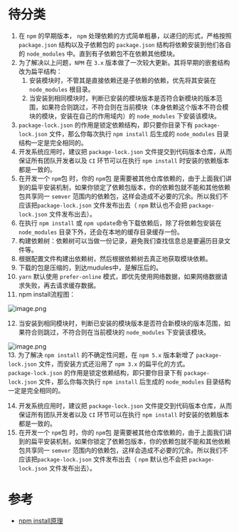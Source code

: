 <a name="i1QPk"></a>
# 待分类
1. 在 `npm` 的早期版本， `npm` 处理依赖的方式简单粗暴，以递归的形式，严格按照 `package.json` 结构以及子依赖包的 `package.json` 结构将依赖安装到他们各自的 `node_modules` 中。直到有子依赖包不在依赖其他模块。
1. 为了解决以上问题，`NPM` 在 `3.x` 版本做了一次较大更新。其将早期的嵌套结构改为扁平结构：
   1. 安装模块时，不管其是直接依赖还是子依赖的依赖，优先将其安装在 `node_modules` 根目录。
   1. 当安装到相同模块时，判断已安装的模块版本是否符合新模块的版本范围，如果符合则跳过，不符合则在当前模块（本身依赖这个版本不符合模块的模块，安装在自己的作用域内）的 `node_modules` 下安装该模块。
3. `package-lock.json` 的作用是锁定依赖结构，即只要你目录下有 `package-lock.json` 文件，那么你每次执行 `npm install` 后生成的 `node_modules` 目录结构一定是完全相同的。
3. 开发系统应用时，建议把 `package-lock.json` 文件提交到代码版本仓库，从而保证所有团队开发者以及 `CI` 环节可以在执行 `npm install` 时安装的依赖版本都是一致的。
3. 在开发一个 `npm`包 时，你的 `npm`包 是需要被其他仓库依赖的，由于上面我们讲到的扁平安装机制，如果你锁定了依赖包版本，你的依赖包就不能和其他依赖包共享同一 `semver` 范围内的依赖包，这样会造成不必要的冗余。所以我们不应该把`package-lock.json` 文件发布出去（ `npm` 默认也不会把 `package-lock.json` 文件发布出去）。
3. 在执行 `npm install` 或 `npm update`命令下载依赖后，除了将依赖包安装在`node_modules` 目录下外，还会在本地的缓存目录缓存一份。
3. 构建依赖树：依赖树可以当做一份记录，避免我们查找信息总是要遍历目录文件等。
3. 根据配置文件构建出依赖树，然后根据依赖树去真正地获取模块依赖。
3. 下载的包是压缩的，到达mudules中，是解压后的。
3. `yarn` 默认使用 `prefer-online` 模式，即优先使用网络数据，如果网络数据请求失败，再去请求缓存数据。
3. npm install流程图：

![image.png](https://cdn.nlark.com/yuque/0/2021/png/2338408/1614686844558-51c9ce8d-53fa-4431-ac51-6ad9bc4fdd99.png#height=267&id=f2gtN&margin=%5Bobject%20Object%5D&name=image.png&originHeight=387&originWidth=1080&originalType=binary&ratio=1&size=60491&status=done&style=none&width=744)

12. 当安装到相同模块时，判断已安装的模块版本是否符合新模块的版本范围，如果符合则跳过，不符合则在当前模块的 `node_modules` 下安装该模块。

![image.png](https://cdn.nlark.com/yuque/0/2021/png/2338408/1617283782591-dde197ef-ef5c-423c-9b65-f33c98960ec3.png#height=681&id=t0Xnu&margin=%5Bobject%20Object%5D&name=image.png&originHeight=1362&originWidth=1288&originalType=binary&ratio=1&size=994139&status=done&style=none&width=644)<br />13. 为了解决 `npm install` 的不确定性问题，在 `npm 5.x` 版本新增了 `package-lock.json` 文件，而安装方式还沿用了 `npm 3.x` 的扁平化的方式。<br />`package-lock.json` 的作用是锁定依赖结构，即只要你目录下有 `package-lock.json` 文件，那么你每次执行 `npm install` 后生成的 `node_modules` 目录结构一定是完全相同的。

14. 开发系统应用时，建议把 `package-lock.json` 文件提交到代码版本仓库，从而保证所有团队开发者以及 `CI` 环节可以在执行 `npm install` 时安装的依赖版本都是一致的。
14. 在开发一个 `npm`包 时，你的 `npm`包 是需要被其他仓库依赖的，由于上面我们讲到的扁平安装机制，如果你锁定了依赖包版本，你的依赖包就不能和其他依赖包共享同一 `semver` 范围内的依赖包，这样会造成不必要的冗余。所以我们不应该把`package-lock.json` 文件发布出去（ `npm` 默认也不会把 `package-lock.json` 文件发布出去）。

<a name="gGBTi"></a>
# 参考

- [npm install原理](https://cloud.tencent.com/developer/article/1555982)

